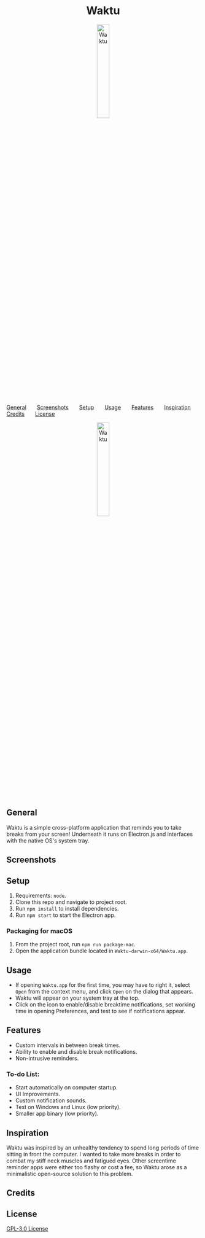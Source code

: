 <h1 align="center">Waktu</h1>
<p align="center"><img src="/assets/icons/logo.svg" alt="Waktu" width="25%"/></p>
<p align="center" style="text-align:justify">
    <a href="#general">General</a>&nbsp;&nbsp;&nbsp;&nbsp;&nbsp;&nbsp;
    <a href="#screenshots">Screenshots</a>&nbsp;&nbsp;&nbsp;&nbsp;&nbsp;&nbsp;
    <a href="#setup">Setup</a>&nbsp;&nbsp;&nbsp;&nbsp;&nbsp;&nbsp;
    <a href="#usage">Usage</a>&nbsp;&nbsp;&nbsp;&nbsp;&nbsp;&nbsp;
    <a href="#features">Features</a>&nbsp;&nbsp;&nbsp;&nbsp;&nbsp;&nbsp;
    <a href="#inspiration">Inspiration</a>&nbsp;&nbsp;&nbsp;&nbsp;&nbsp;&nbsp;
    <a href="#credits">Credits</a>&nbsp;&nbsp;&nbsp;&nbsp;&nbsp;&nbsp;
    <a href="#license">License</a>
</p>
<p align="center"><img src="/assets/icons/logo.svg" alt="Waktu" width="25%"/></p>

## General
Waktu is a simple cross-platform application that reminds you to take breaks from your screen! Underneath it runs on Electron.js and interfaces with the native OS's system tray.

## Screenshots

## Setup
1. Requirements: `node`.
2. Clone this repo and navigate to project root.
3. Run `npm install` to install dependencies.
4. Run `npm start` to start the Electron app.

### Packaging for macOS
1. From the project root, run `npm run package-mac`.
2. Open the application bundle located in `Waktu-darwin-x64/Waktu.app`.

## Usage
* If opening `Waktu.app` for the first time, you may have to right it, select `Open` from the context menu, and click `Open` on the dialog that appears.
* Waktu will appear on your system tray at the top.
* Click on the icon to enable/disable breaktime notifications, set working time in opening Preferences, and test to see if notifications appear.

## Features
* Custom intervals in between break times.
* Ability to enable and disable break notifications.
* Non-intrusive reminders.

### To-do List:
* Start automatically on computer startup.
* UI Improvements.
* Custom notification sounds.
* Test on Windows and Linux (low priority).
* Smaller app binary (low priority).

## Inspiration
Waktu was inspired by an unhealthy tendency to spend long periods of time sitting in front the computer. I wanted to take more breaks in order to combat my stiff neck muscles and fatigued eyes. Other screentime reminder apps were either too flashy or cost a fee, so Waktu arose as a minimalistic open-source solution to this problem.

## Credits

## License
[GPL-3.0 License](LICENSE)
